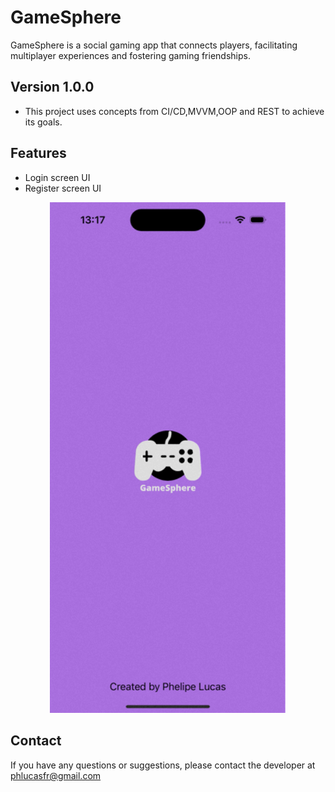 # GameSphere
GameSphere is a social gaming app that connects players, facilitating multiplayer experiences and fostering gaming friendships.

## Version 1.0.0
- This project uses concepts from CI/CD,MVVM,OOP and REST to achieve its goals.

## Features
- Login screen UI
- Register screen UI
<div style="text-align:center;">
  <img src="https://github.com/phlucasfr/GameSphere/blob/main/Screenshots/01.gif" style="width: 75%; height: 75%;">
</div>

## Contact
If you have any questions or suggestions, please contact the developer at phlucasfr@gmail.com
